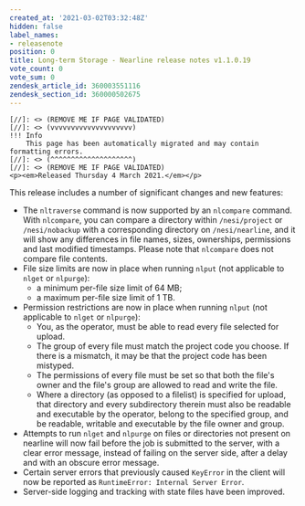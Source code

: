 ```yaml
---
created_at: '2021-03-02T03:32:48Z'
hidden: false
label_names:
- releasenote
position: 0
title: Long-term Storage - Nearline release notes v1.1.0.19
vote_count: 0
vote_sum: 0
zendesk_article_id: 360003551116
zendesk_section_id: 360000502675
---
```



    [//]: <> (REMOVE ME IF PAGE VALIDATED)
    [//]: <> (vvvvvvvvvvvvvvvvvvvv)
    !!! Info
        This page has been automatically migrated and may contain formatting errors.
    [//]: <> (^^^^^^^^^^^^^^^^^^^^)
    [//]: <> (REMOVE ME IF PAGE VALIDATED)
    <p><em>Released Thursday 4 March 2021.</em></p>
<p>This release includes a number of significant changes and new features:</p>
<ul>
<li>The <code>nltraverse</code> command is now supported by an <code>nlcompare</code> command. With <code>nlcompare</code>, you can compare a directory within <code>/nesi/project</code> or <code>/nesi/nobackup</code> with a corresponding directory on <code>/nesi/nearline</code>, and it will show any differences in file names, sizes, ownerships, permissions and last modified timestamps. Please note that <code>nlcompare</code> does not compare file contents.</li>
<li>File size limits are now in place when running <code>nlput</code> (not applicable to <code>nlget</code> or <code>nlpurge</code>):
<ul>
<li>a minimum per-file size limit of 64 MB;</li>
<li>a maximum per-file size limit of 1 TB.</li>
</ul>
</li>
<li>Permission restrictions are now in place when running <code>nlput</code> (not applicable to <code>nlget</code> or <code>nlpurge</code>):
<ul>
<li>You, as the operator, must be able to read every file selected for upload.</li>
<li>The group of every file must match the project code you choose. If there is a mismatch, it may be that the project code has been mistyped.</li>
<li>The permissions of every file must be set so that both the file's owner and the file's group are allowed to read and write the file.</li>
<li>Where a directory (as opposed to a filelist) is specified for upload, that directory and every subdirectory therein must also be readable and executable by the operator, belong to the specified group, and be readable, writable and executable by the file owner and group.</li>
</ul>
</li>
<li>Attempts to run <code>nlget</code> and <code>nlpurge</code> on files or directories not present on nearline will now fail before the job is submitted to the server, with a clear error message, instead of failing on the server side, after a delay and with an obscure error message.</li>
<li>Certain server errors that previously caused <code>KeyError</code> in the client will now be reported as <code>RuntimeError: Internal Server Error</code>.</li>
<li>Server-side logging and tracking with state files have been improved.</li>
</ul>